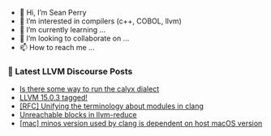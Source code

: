 - 👋 Hi, I’m Sean Perry
- 👀 I’m interested in compilers (c++, COBOL, llvm)
- 🌱 I’m currently learning ...
- 💞️ I’m looking to collaborate on ...
- 📫 How to reach me ...

<!---
s66perry/s66perry is a ✨ special ✨ repository because its `README.md` (this file) appears on your GitHub profile.
You can click the Preview link to take a look at your changes.
--->
### 📕 Latest LLVM Discourse Posts

<!-- DISCOURSE-LLVM:START -->
- [Is there some way to run the calyx dialect](https://discourse.llvm.org/t/is-there-some-way-to-run-the-calyx-dialect/66067#post_3)
- [LLVM 15.0.3 tagged!](https://discourse.llvm.org/t/llvm-15-0-3-tagged/66031#post_8)
- [[RFC] Unifying the terminology about modules in clang](https://discourse.llvm.org/t/rfc-unifying-the-terminology-about-modules-in-clang/66054#post_2)
- [Unreachable blocks in llvm-reduce](https://discourse.llvm.org/t/unreachable-blocks-in-llvm-reduce/66046#post_4)
- [[mac] minos version used by clang is dependent on host macOS version](https://discourse.llvm.org/t/mac-minos-version-used-by-clang-is-dependent-on-host-macos-version/66063#post_2)
<!-- DISCOURSE-LLVM:END -->
